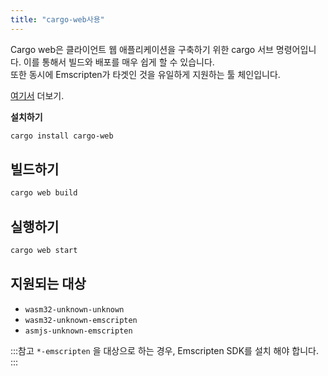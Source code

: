 ```yaml
---
title: "cargo-web사용"
---
```


Cargo web은 클라이언트 웹 애플리케이션을 구축하기 위한 cargo 서브 명령어입니다. 
이를 통해서 빌드와 배포를 매우 쉽게 할 수 있습니다.  
또한 동시에 Emscripten가 타겟인 것을 유일하게 지원하는 툴 체인입니다.

 [여기서](https://github.com/koute/cargo-web) 더보기.

**설치하기**

```bash
cargo install cargo-web
```

## 빌드하기

```bash
cargo web build
```

## 실행하기

```bash
cargo web start
```

## 지원되는 대상

* `wasm32-unknown-unknown`
* `wasm32-unknown-emscripten`
* `asmjs-unknown-emscripten`

:::참고
 `*-emscripten` 을 대상으로 하는 경우, Emscripten SDK를 설치 해야 합니다.
:::
